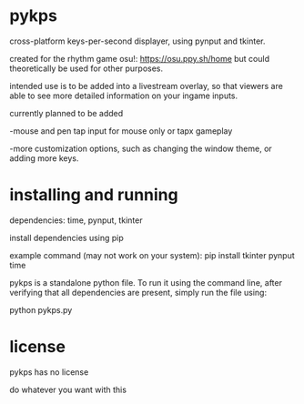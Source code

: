 # pykps

cross-platform keys-per-second displayer, using pynput and tkinter.

created for the rhythm game osu!: https://osu.ppy.sh/home but could theoretically be used for other purposes.

intended use is to be added into a livestream overlay, so that viewers are able to see more detailed information on your ingame inputs.

currently planned to be added

-mouse and pen tap input for mouse only or tapx gameplay

-more customization options, such as changing the window theme, or adding more keys.

# installing and running

dependencies: time, pynput, tkinter

install dependencies using pip

example command (may not work on your system): pip install tkinter pynput time

pykps is a standalone python file. To run it using the command line, after verifying that all dependencies are present, simply run the file using:

python pykps.py

# license

pykps has no license 

do whatever you want with this
